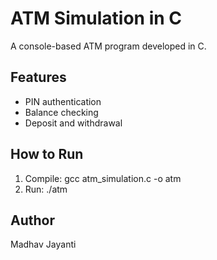 # ATM Simulation in C

A console-based ATM program developed in C.

## Features
- PIN authentication
- Balance checking
- Deposit and withdrawal

## How to Run
1. Compile: gcc atm_simulation.c -o atm
2. Run: ./atm

## Author
Madhav Jayanti

